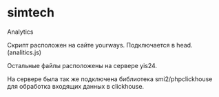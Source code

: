 # simtech
Analytics

Скрипт расположен на сайте yourways. Подключается в head. (analitics.js)

Остальные файлы расположены на сервере yis24.

На сервере была так же подключена библиотека smi2/phpclickhouse для обработка входящих данных в clickhouse.


